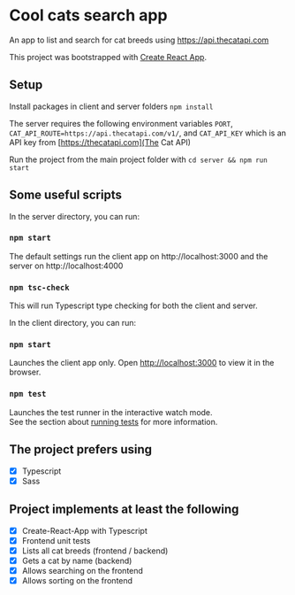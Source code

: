 # Cool cats search app
An app to list and search for cat breeds using https://api.thecatapi.com

This project was bootstrapped with [Create React App](https://github.com/facebook/create-react-app).

## Setup
Install packages in client and server folders `npm install`

The server requires the following environment variables
`PORT`, `CAT_API_ROUTE=https://api.thecatapi.com/v1/`, and `CAT_API_KEY` which is an API key from [https://thecatapi.com](The Cat API)

Run the project from the main project folder with
`cd server && npm run start`

## Some useful scripts
In the server directory, you can run:

### `npm start`
The default settings run the client app on http://localhost:3000 and the server on http://localhost:4000

### `npm tsc-check`
This will run Typescript type checking for both the client and server.

In the client directory, you can run:
### `npm start`

Launches the client app only. Open [http://localhost:3000](http://localhost:3000) to view it in the browser.

### `npm test`

Launches the test runner in the interactive watch mode.\
See the section about [running tests](https://facebook.github.io/create-react-app/docs/running-tests) for more information.

## The project prefers using
- [x] Typescript
- [x] Sass

## Project implements at least the following
- [x] Create-React-App with Typescript
- [x] Frontend unit tests
- [x] Lists all cat breeds (frontend / backend)
- [x] Gets a cat by name (backend)
- [x] Allows searching on the frontend
- [x] Allows sorting on the frontend